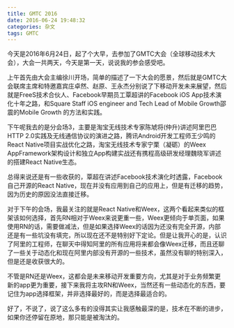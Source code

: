 ```yaml
---
title: GMTC 2016
date: 2016-06-24 19:48:32
categories: 杂文
tags: GMTC
---
```

今天是2016年6月24日，起了个大早，去参加了GMTC大会（全球移动技术大会），大会一共两天，今天是第一天，说说我的参会感受吧。

上午首先由大会主编徐川开场，简单的描述了一下大会的愿景，然后就是GMTC大会联席主席和特邀嘉宾庄卓然、赵原、王永杰分别说了下移动开发未来展望，然后就是FreeS技术合伙人、Facebook早期员工覃超讲的Facebook iOS App技术演化十年之路，和Square Staff iOS engineer and Tech Lead of Mobile Growth邵震的Mobile Growth 的方法和实践。

下午呢我去的是分会场3，主要是淘宝无线技术专家陈虓将(仲升)讲述阿里巴巴HTTP 2.0实践及无线通信协议的演进之路，腾讯Android开发工程师王少鸣的React Native项目实战优化之路，淘宝无线技术专家宁栗（凝砺）的Weex AppFramework架构设计和独立App构建实战还有携程高级研发经理魏晓军讲述的搭建React Native生态。

总得来说还是有一些收获的，覃超在讲述Facebook技术演化时透露，Facebook自己开源的React Native，现在并没有应用到自己的应用上，但是有迁移的趋势，因为历史的原因没法直接迁移。

对于下午的会场，我最关注的就是React Native和Weex，这两个看起来类似的框架该如何选择，首先RN相对于Weex来说更重一些，Weex更倾向于单页面，如果使用RN的话，需要做减法，但是如果选择Weex的话因为还没有完全开源，内部还是有一些坑没有填完，所以现在还不是特别好下定论。但是让我开心的是，认识了阿里的工程师，在聊天中得知阿里的所有应用将来都会像Weex迁移，而且还聊了一些关于动态化和现在阿里内部没有开源的一些技术，虽然没有聊的特别深入，但是还是收获很大的。

不管是RN还是Weex，这都会是未来移动开发重要方向，尤其是对于业务频繁更新的app更为重要，接下来我将主攻RN和Weex，当然还有一些动态化的东西，要记住为app选择框架，并非选择最好的，而是选择最适合的。

好了，不说了，说了这么多有的没得其实让我感触最深的是，技术在不断的进步，如果你还停留在原地，那只能是被淘汰的。